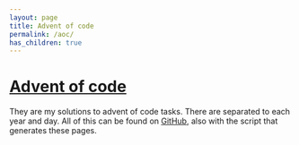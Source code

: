 ```yaml
---
layout: page
title: Advent of code
permalink: /aoc/
has_children: true
---
```


# [Advent of code](https://adventofcode.com/)

They are my solutions to advent of code tasks. There are separated to each year and day. All of this can be found on [GitHub](https://github.com/metury/advent-of-code), also with the script that generates these pages.

